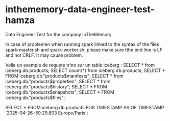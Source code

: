 # inthememory-data-engineer-test-hamza
Data Engineer Test for the company InTheMemory

In case of problemen when running spark  linked to the syntax of the files spark-master.sh and spark-worker.sh, 
please make sure tthe end line is LF and not CRLF. It may cause problem.


Voila un exemple de requete trino sur un table iceberg :
SELECT * from iceberg.db.products;
SELECT count(*) from iceberg.db.products;
SELECT * FROM iceberg.db."products$manifests";
SELECT * from iceberg.db."products$properties";
SELECT * from iceberg.db."products$history";
SELECT * FROM iceberg.db."products$snapshots"; 
SELECT * FROM iceberg.db."products$files"; 

SELECT * FROM iceberg.db.products FOR TIMESTAMP AS OF TIMESTAMP '2025-04-26 :59:29.803 Europe/Paris';

